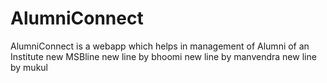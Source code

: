 # AlumniConnect
AlumniConnect is a webapp which helps in management of Alumni of an Institute
new MSBline <!-- tata byebye!   -->
new line by bhoomi
new line by manvendra
new line by mukul